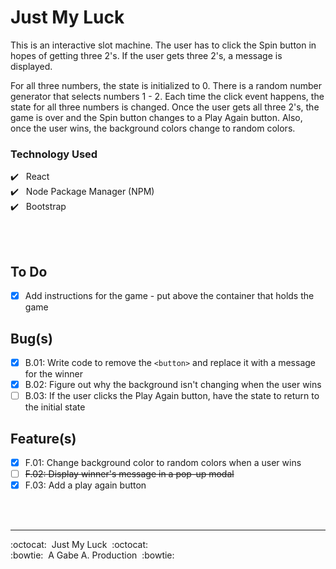 # Just My Luck

This is an interactive slot machine. The user has to click the Spin button in hopes of getting three 2's. If the user gets three 2's, a message is displayed.

For all three numbers, the state is initialized to 0. There is a random number generator that selects numbers 1 - 2. Each time the click event happens, the state for all three numbers is changed. Once the user gets all three 2's, the game is over and the Spin button changes to a Play Again button. Also, once the user wins, the background colors change to random colors.

### Technology Used

:heavy_check_mark:&nbsp;&nbsp; React <br />
:heavy_check_mark:&nbsp;&nbsp; Node Package Manager (NPM) <br />
:heavy_check_mark:&nbsp;&nbsp; Bootstrap <br />

<br/>
<br/>

## To Do

- [x] Add instructions for the game - put above the container that holds the game

## Bug(s)

- [x] B.01: Write code to remove the `<button>` and replace it with a message for the winner
- [x] B.02: Figure out why the background isn't changing when the user wins
- [ ] B.03: If the user clicks the Play Again button, have the state to return to the initial state

## Feature(s)

- [x] F.01: Change background color to random colors when a user wins
- [ ] ~~F.02: Display winner's message in a pop-up modal~~
- [x] F.03: Add a play again button

<br/>
<br/>

---

:octocat:&nbsp;&nbsp;Just My Luck&nbsp;&nbsp;:octocat: <br/>
:bowtie:&nbsp;&nbsp;A Gabe A. Production&nbsp;&nbsp;:bowtie:
